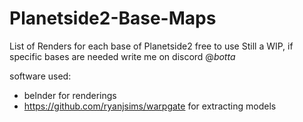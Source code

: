 # Planetside2-Base-Maps
List of Renders for each base of Planetside2 free to use
Still a WIP, if specific bases are needed write me on discord @_botta_

software used:
- belnder for renderings
- https://github.com/ryanjsims/warpgate for extracting models 
